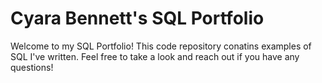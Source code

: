 # Cyara Bennett's SQL Portfolio

Welcome to my SQL Portfolio! This code repository conatins examples of SQL I've written. Feel free to take a look and reach out if you have any questions! 



